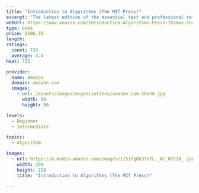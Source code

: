```yaml
---
title: "Introduction to Algorithms (The MIT Press)"
excerpt: "The latest edition of the essential text and professional reference, with substantial new material on such topics as vEB trees, multithreaded algorithms, dynamic programming, and edge-based flow."
webUrl: https://www.amazon.com/Introduction-Algorithms-Press-Thomas-Cormen-ebook/dp/B007CNRCAO/
type: book
price: $106.30
length: 
ratings:
  count: 733
  average: 4.4
heat: 733

provider:
  name: Amazon
  domain: amazon.com
  images:
    - url: /assets/images/organizations/amazon.com-50x50.jpg
      width: 50
      height: 50

levels:
  - Beginner
  - Intermediate

topics:
  - Algorithm

images:
  - url: https://m.media-amazon.com/images/I/51fgDX37U7L._AC_UY218_.jpg
    width: 194
    height: 218
    title: "Introduction to Algorithms (The MIT Press)"

---
```


